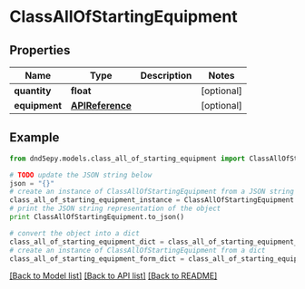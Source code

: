 # ClassAllOfStartingEquipment


## Properties
Name | Type | Description | Notes
------------ | ------------- | ------------- | -------------
**quantity** | **float** |  | [optional] 
**equipment** | [**APIReference**](APIReference.md) |  | [optional] 

## Example

```python
from dnd5epy.models.class_all_of_starting_equipment import ClassAllOfStartingEquipment

# TODO update the JSON string below
json = "{}"
# create an instance of ClassAllOfStartingEquipment from a JSON string
class_all_of_starting_equipment_instance = ClassAllOfStartingEquipment.from_json(json)
# print the JSON string representation of the object
print ClassAllOfStartingEquipment.to_json()

# convert the object into a dict
class_all_of_starting_equipment_dict = class_all_of_starting_equipment_instance.to_dict()
# create an instance of ClassAllOfStartingEquipment from a dict
class_all_of_starting_equipment_form_dict = class_all_of_starting_equipment.from_dict(class_all_of_starting_equipment_dict)
```
[[Back to Model list]](../README.md#documentation-for-models) [[Back to API list]](../README.md#documentation-for-api-endpoints) [[Back to README]](../README.md)


